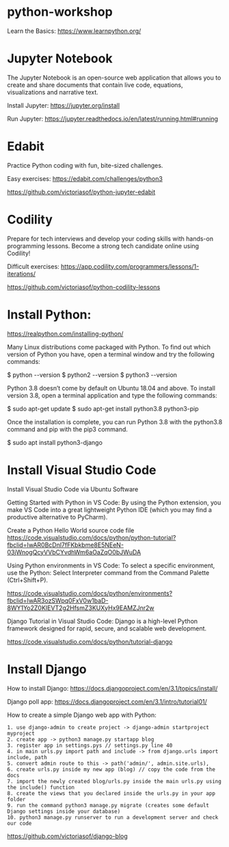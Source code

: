# python-workshop

Learn the Basics: https://www.learnpython.org/

# Jupyter Notebook
The Jupyter Notebook is an open-source web application that allows you to create and share documents that contain live code, equations, visualizations and narrative text.

Install Jupyter: https://jupyter.org/install

Run Jupyter: https://jupyter.readthedocs.io/en/latest/running.html#running

# Edabit 
Practice Python coding with fun, bite-sized challenges. 

Easy exercises: https://edabit.com/challenges/python3

https://github.com/victoriasof/python-jupyter-edabit

# Codility 

Prepare for tech interviews and develop your coding skills with hands-on programming lessons. Become a strong tech candidate online using Codility!

Difficult exercises: https://app.codility.com/programmers/lessons/1-iterations/


https://github.com/victoriasof/python-codility-lessons


# Install Python: 

https://realpython.com/installing-python/

Many Linux distributions come packaged with Python. To find out which version of Python you have, open a terminal window and try the following commands:

$ python --version
$ python2 --version
$ python3 --version


Python 3.8 doesn’t come by default on Ubuntu 18.04 and above. To install version 3.8, open a terminal application and type the following commands:

$ sudo apt-get update
$ sudo apt-get install python3.8 python3-pip

Once the installation is complete, you can run Python 3.8 with the python3.8 command and pip with the pip3 command.


$ sudo apt install python3-django


# Install Visual Studio Code 

Install Visual Studio Code via Ubuntu Software

Getting Started with Python in VS Code: 
By using the Python extension, you make VS Code into a great lightweight Python IDE (which you may find a productive alternative to PyCharm).

Create a Python Hello World source code file
https://code.visualstudio.com/docs/python/python-tutorial?fbclid=IwAR0BcDnl7fFKbkbme8E5NEeN-03jWnogQcyVVbCYvdhWm6aOaZqO0bJWuDA

Using Python environments in VS Code:
To select a specific environment, use the Python: Select Interpreter command from the Command Palette (Ctrl+Shift+P).

https://code.visualstudio.com/docs/python/environments?fbclid=IwAR3ozSWpq0FxV0w1baD-8WY1Yo2Z0KIEVT2g2HfsmZ3KUXyHx9EAMZJnr2w

Django Tutorial in Visual Studio Code:
Django is a high-level Python framework designed for rapid, secure, and scalable web development. 

https://code.visualstudio.com/docs/python/tutorial-django


# Install Django 

How to install Django:
https://docs.djangoproject.com/en/3.1/topics/install/

Django poll app:
https://docs.djangoproject.com/en/3.1/intro/tutorial01/


How to create a simple Django web app with Python:

    1. use django-admin to create project -> django-admin startproject myproject
    2. create app -> python3 manage.py startapp blog
    3. register app in settings.pys // settings.py line 40
    4. in main urls.py import path and include -> from django.urls import include, path
    5. convert admin route to this -> path('admin/', admin.site.urls),
    6. create urls.py inside my new app (blog) // copy the code from the docs
    7. import the newly created blog/urls.py inside the main urls.py using the include() function
    8. create the views that you declared inside the urls.py in your app folder
    9. run the command python3 manage.py migrate (creates some default Django settings inside your database)
    10. python3 manage.py runserver to run a development server and check our code


https://github.com/victoriasof/django-blog

